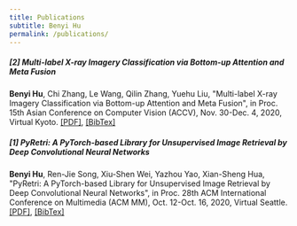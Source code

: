 ```yaml
---
title: Publications
subtitle: Benyi Hu
permalink: /publications/
---
```


##### \[2\] Multi-label X-ray Imagery Classification via Bottom-up Attention and Meta Fusion
**Benyi Hu**, Chi Zhang, Le Wang, Qilin Zhang, Yuehu Liu, "Multi-label X-ray Imagery Classification via Bottom-up Attention and Meta Fusion", in Proc. 15th Asian Conference on Computer Vision (ACCV), Nov. 30-Dec. 4, 2020, Virtual Kyoto. [[PDF]](https://hby96.github.io/_pages/pdfs/Multi-label_X-ray_Imagery_Classification_via_Bottom-up_Attention_and_Meta_Fusion_ACCV2020.pdf?raw=true), [[BibTex]](https://hby96.github.io/_pages/bibtexs/hu2020multi.txt)

##### \[1\] PyRetri: A PyTorch-based Library for Unsupervised Image Retrieval by Deep Convolutional Neural Networks
**Benyi Hu**, Ren-Jie Song, Xiu-Shen Wei, Yazhou Yao, Xian-Sheng Hua, "PyRetri: A PyTorch-based Library for Unsupervised Image Retrieval by Deep Convolutional Neural Networks", in Proc. 28th ACM International Conference on Multimedia (ACM MM), Oct. 12-Oct. 16, 2020, Virtual Seattle. [[PDF]](https://hby96.github.io/_pages/pdfs/PyRetri_A_PyTorch-based_Library_for_Unsupervised_Image_Retrieval_by_Deep_Convolutional_Neural_Networks_MMM2020.pdf?raw=true), [[BibTex]](https://hby96.github.io/_pages/bibtexs/hu2020pyretri.txt)

